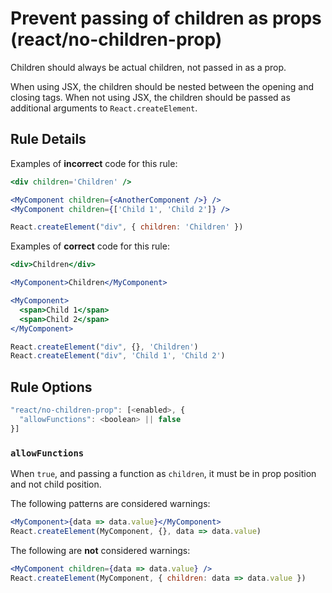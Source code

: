 # Prevent passing of children as props (react/no-children-prop)

Children should always be actual children, not passed in as a prop.

When using JSX, the children should be nested between the opening and closing
tags. When not using JSX, the children should be passed as additional
arguments to `React.createElement`.

## Rule Details

Examples of **incorrect** code for this rule:

```jsx
<div children='Children' />

<MyComponent children={<AnotherComponent />} />
<MyComponent children={['Child 1', 'Child 2']} />

React.createElement("div", { children: 'Children' })
```

Examples of **correct** code for this rule:

```jsx
<div>Children</div>

<MyComponent>Children</MyComponent>

<MyComponent>
  <span>Child 1</span>
  <span>Child 2</span>
</MyComponent>

React.createElement("div", {}, 'Children')
React.createElement("div", 'Child 1', 'Child 2')
```

## Rule Options

```js
"react/no-children-prop": [<enabled>, {
  "allowFunctions": <boolean> || false
}]
```

### `allowFunctions`

When `true`, and passing a function as `children`, it must be in prop position and not child position.

The following patterns are considered warnings:

```jsx
<MyComponent>{data => data.value}</MyComponent>
React.createElement(MyComponent, {}, data => data.value)
```

The following are **not** considered warnings:

```jsx
<MyComponent children={data => data.value} />
React.createElement(MyComponent, { children: data => data.value })
```
